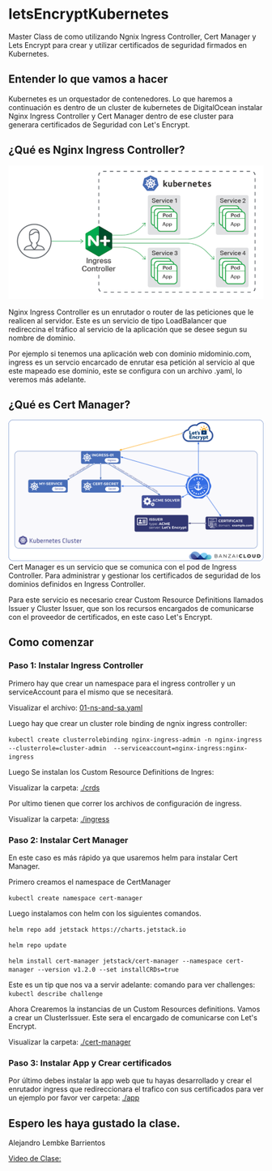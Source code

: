 # letsEncryptKubernetes
Master Class de como utilizando Ngnix Ingress Controller, Cert Manager y Lets Encrypt para crear y utilizar certificados de seguridad firmados en Kubernetes.

## Entender lo que vamos a hacer

Kubernetes es un orquestador de contenedores. Lo que haremos a continuación es dentro de un cluster de kubernetes de DigitalOcean instalar Nginx Ingress Controller y Cert Manager dentro de ese cluster para generara certificados de Seguridad con Let's Encrypt.

## ¿Qué es Nginx Ingress Controller?
![Nginx Ingress Controller](./img/NGINX-Ingress-Controller.png)

Nginx Ingress Controller es un enrutador o router de las peticiones que le realicen al servidor. Este es un servicio de tipo LoadBalancer que redireccina el tráfico al servicio de la aplicación que se desee segun su nombre de dominio.

Por ejemplo si tenemos una aplicación web con dominio midominio.com, ingress es un servcio encarcado de enrutar esa petición al servicio al que este mapeado ese dominio, este se configura con un archivo .yaml, lo veremos más adelante.

## ¿Qué es Cert Manager?
![Cert Manager](./img/cert.png)
Cert Manager es un servicio que se comunica con el pod de Ingress Controller. Para administrar y gestionar los certificados de seguridad de los dominios definidos en Ingress Controller.

Para este servicio es necesario crear 
Custom Resource Definitions llamados Issuer y Cluster Issuer, que son los recursos encargados de comunicarse con el proveedor de certificados, en este caso Let's Encrypt.

## Como comenzar
### Paso 1: Instalar Ingress Controller
Primero hay que crear un namespace para el ingress controller y un serviceAccount para el mismo que se necesitará.

Visualizar el archivo:
[01-ns-and-sa.yaml](./ingress/01-ns-and-sa.yaml)

Luego hay que crear un cluster role binding de ngnix ingress controller:

`kubectl create clusterrolebinding nginx-ingress-admin -n nginx-ingress  --clusterrole=cluster-admin  --serviceaccount=nginx-ingress:nginx-ingress`

Luego Se instalan los Custom Resource Definitions de Ingres:

Visualizar la carpeta:
[./crds](./crds/)

Por ultimo tienen que correr los archivos de configuración de ingress.

Visualizar la carpeta:
[./ingress](./ingress/)

### Paso 2: Instalar Cert Manager
En este caso es más rápido ya que usaremos helm para instalar Cert Manager.

Primero creamos el namespace de CertManager

`kubectl create namespace cert-manager`

Luego instalamos con helm con los siguientes comandos.

`helm repo add jetstack https://charts.jetstack.io`

`helm repo update`

`helm install cert-manager jetstack/cert-manager --namespace cert-manager --version v1.2.0 --set installCRDs=true`

Este es un tip que nos va a servir adelante:
comando para ver challenges:
`kubectl describe challenge`

Ahora Crearemos la instancias de un Custom Resources definitions. Vamos a crear un ClusterIssuer. Este sera el encargado de comunicarse con Let's Encrypt.

Visualizar la carpeta:
[./cert-manager](./cert-manager/)

### Paso 3: Instalar App y Crear certificados

Por último debes instalar la app web que tu hayas desarrollado y crear el enrutador ingress que redireccionara el trafico con sus certificados para ver un ejemplo por favor ver carpeta: [./app](./app/)

## Espero les haya gustado la clase.
Alejandro Lembke Barrientos

[Video de Clase:](https://www.youtube.com/watch?v=b-pozEafkpU)


